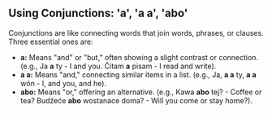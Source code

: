 ## Using Conjunctions: 'a', 'a a', 'abo'

Conjunctions are like connecting words that join words, phrases, or clauses. Three essential ones are:

*   __a:__ Means "and" or "but," often showing a slight contrast or connection. (e.g., Ja __a__ ty - I and you. Čitam __a__ pisam - I read and write).
*   __a a:__ Means "and," connecting similar items in a list. (e.g., Ja, __a a__ ty, __a a__ wón - I, and you, and he).
*   __abo:__ Means "or," offering an alternative. (e.g., Kawa __abo__ tej? - Coffee or tea? Budźeće __abo__ wostanace doma? - Will you come or stay home?).